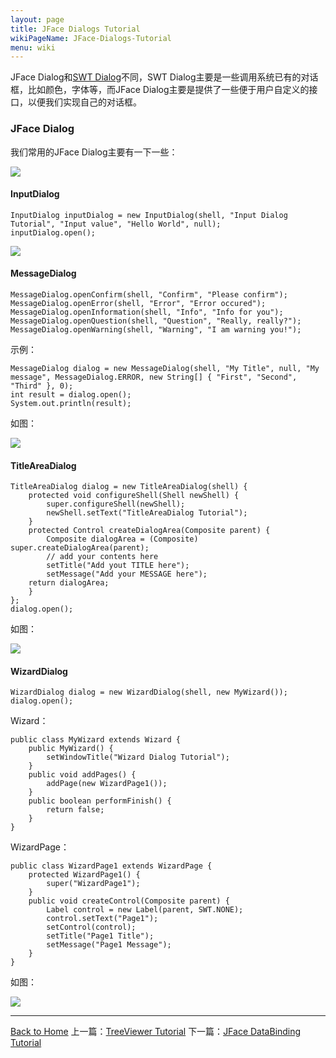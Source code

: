 ```yaml
---
layout: page
title: JFace Dialogs Tutorial
wikiPageName: JFace-Dialogs-Tutorial
menu: wiki
---
```


JFace Dialog和[SWT Dialog](http://ecsoya.github.io/eclipse.tutorial/wiki/Dialog-Tutorial)不同，SWT Dialog主要是一些调用系统已有的对话框，比如颜色，字体等，而JFace Dialog主要是提供了一些便于用户自定义的接口，以便我们实现自己的对话框。

### JFace Dialog

我们常用的JFace Dialog主要有一下一些：

![]({{site.baseurl}}/eclipse.tutorial/wiki/images/image_jface_dialogs.png)

#### InputDialog

	InputDialog inputDialog = new InputDialog(shell, "Input Dialog Tutorial", "Input value", "Hello World", null);
	inputDialog.open();

![]({{site.baseurl}}/eclipse.tutorial/wiki/images/image_jface_inputdialog.png)

#### MessageDialog

	MessageDialog.openConfirm(shell, "Confirm", "Please confirm");
	MessageDialog.openError(shell, "Error", "Error occured");
 	MessageDialog.openInformation(shell, "Info", "Info for you");
 	MessageDialog.openQuestion(shell, "Question", "Really, really?");
 	MessageDialog.openWarning(shell, "Warning", "I am warning you!");
 
示例：

	MessageDialog dialog = new MessageDialog(shell, "My Title", null, "My message", MessageDialog.ERROR, new String[] { "First", "Second", "Third" }, 0);
	int result = dialog.open();
	System.out.println(result);

如图：

![]({{site.baseurl}}/eclipse.tutorial/wiki/images/image_jface_messagedialog.png)

#### TitleAreaDialog

	TitleAreaDialog dialog = new TitleAreaDialog(shell) {
  		protected void configureShell(Shell newShell) {
  			super.configureShell(newShell);
  			newShell.setText("TitleAreaDialog Tutorial");
		}
  		protected Control createDialogArea(Composite parent) {
    		Composite dialogArea = (Composite) super.createDialogArea(parent);
   			// add your contents here
    		setTitle("Add yout TITLE here");
    		setMessage("Add your MESSAGE here");
    	return dialogArea;
  		}
	};
	dialog.open();

如图：

![]({{site.baseurl}}/eclipse.tutorial/wiki/images/image_jface_titleareadialogdialog.png)


#### WizardDialog

	WizardDialog dialog = new WizardDialog(shell, new MyWizard());
	dialog.open();

Wizard：

	public class MyWizard extends Wizard {
  		public MyWizard() {
    		setWindowTitle("Wizard Dialog Tutorial");
  		}
  		public void addPages() {
    		addPage(new WizardPage1());
  		}
  		public boolean performFinish() {
    		return false;
  		}
	}

WizardPage：

	public class WizardPage1 extends WizardPage {
  		protected WizardPage1() {
    		super("WizardPage1");	
  		}
  		public void createControl(Composite parent) {
  			Label control = new Label(parent, SWT.NONE);
    		control.setText("Page1");
    		setControl(control);
    		setTitle("Page1 Title");
    		setMessage("Page1 Message");
  		}
	}

如图：

![]({{site.baseurl}}/eclipse.tutorial/wiki/images/image_jface_wizarddialog.png)


***
[Back to Home]({{site.baseurl}}/eclipse.tutorial/wiki/)  上一篇：[TreeViewer Tutorial](http://ecsoya.github.io/eclipse.tutorial/wiki/TreeViewer-Tutorial) 下一篇：[JFace DataBinding Tutorial](http://ecsoya.github.io/eclipse.tutorial/wiki/JFace-DataBinding-Tutorial)